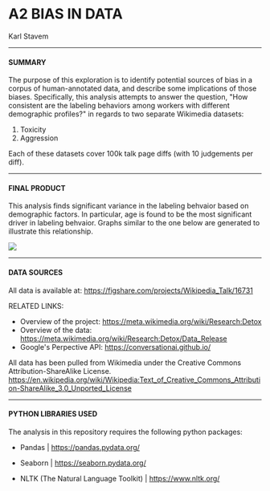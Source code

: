 # A2 BIAS IN DATA
Karl Stavem

---
#### SUMMARY
The purpose of this exploration is to identify potential sources of bias in a corpus of human-annotated data, and describe some implications of those biases. Specifically, this analysis attempts to answer the question, "How consistent are the labeling behaviors among workers with different demographic profiles?" in regards to two separate Wikimedia datasets:

1. Toxicity
2. Aggression

Each of these datasets cover 100k talk page diffs (with 10 judgements per diff).

___
#### FINAL PRODUCT
This analysis finds significant variance in the labeling behvaior based on demographic factors.   In particular, age is found to be the most significant driver in labeling behvaior.  Graphs similar to the one below are generated to illustrate this relationship.

![](output.png)



---





#### DATA SOURCES
All data is available at:
https://figshare.com/projects/Wikipedia_Talk/16731



RELATED LINKS:  
* Overview of the project: https://meta.wikimedia.org/wiki/Research:Detox
* Overview of the data: https://meta.wikimedia.org/wiki/Research:Detox/Data_Release
* Google's Perpective API:  https://conversationai.github.io/

All data has been pulled from  Wikimedia under the  Creative Commons Attribution-ShareAlike License.
https://en.wikipedia.org/wiki/Wikipedia:Text_of_Creative_Commons_Attribution-ShareAlike_3.0_Unported_License

---
#### PYTHON LIBRARIES USED
The analysis in this repository requires the following python packages:

* Pandas
|  https://pandas.pydata.org/

* Seaborn
| https://seaborn.pydata.org/  

* NLTK (The Natural Language Toolkit)
| https://www.nltk.org/